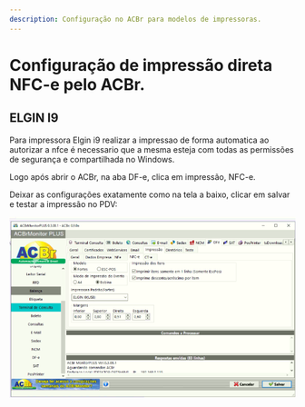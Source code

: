 ```yaml
---
description: Configuração no ACBr para modelos de impressoras.
---
```


# Configuração de impressão direta NFC-e pelo ACBr.

## **ELGIN I9**

Para impressora Elgin i9 realizar a impressao de forma automatica ao autorizar a nfce é necessario que a mesma esteja com todas as permissões de segurança e compartilhada no Windows.



Logo após abrir o ACBr, na aba  DF-e, clica em impressão, NFC-e.

Deixar as configurações exatamente como na tela a baixo, clicar em salvar e testar a impressão no PDV:

![](<../../.gitbook/assets/tela de configuração no ACBR impressao.png>)
